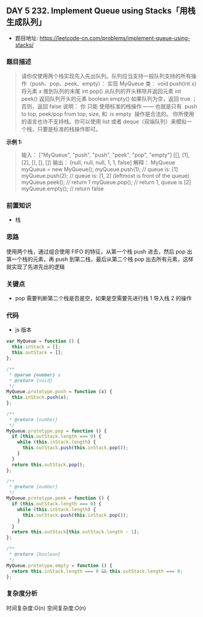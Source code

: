 ## DAY 5 232. Implement Queue using Stacks「用栈生成队列」

- 题目地址: https://leetcode-cn.com/problems/implement-queue-using-stacks/

### 题目描述

> 请你仅使用两个栈实现先入先出队列。队列应当支持一般队列支持的所有操作（push、pop、peek、empty）：
> 实现 MyQueue 类：
> void push(int x) 将元素 x 推到队列的末尾
> int pop() 从队列的开头移除并返回元素
> int peek() 返回队列开头的元素
> boolean empty() 如果队列为空，返回 true ；否则，返回 false
> 说明：
> 你 只能 使用标准的栈操作 —— 也就是只有  push to top, peek/pop from top, size, 和  is empty  操作是合法的。
> 你所使用的语言也许不支持栈。你可以使用 list 或者 deque（双端队列）来模拟一个栈，只要是标准的栈操作即可。

**示例 1:**

> 输入：
> ["MyQueue", "push", "push", "peek", "pop", "empty"]
> [[], [1], [2], [], [], []]
> 输出：
> [null, null, null, 1, 1, false]
> 解释：
> MyQueue myQueue = new MyQueue();
> myQueue.push(1); // queue is: [1]
> myQueue.push(2); // queue is: [1, 2] (leftmost is front of the queue)
> myQueue.peek(); // return 1
> myQueue.pop(); // return 1, queue is [2]
> myQueue.empty(); // return false

### 前置知识

- 栈

### 思路

使用两个栈，通过组合使用 FIFO 的特征，从第一个栈 push 进去，然后 pop 出第一个栈的元素，再 push 到第二栈，最后从第二个栈 pop 出去所有元素，这样就实现了先进先出的逻辑

### 关键点

- pop 需要判断第二个栈是否是空，如果是空需要先进行栈 1 导入栈 2 的操作

### 代码

- js 版本

```js
var MyQueue = function () {
  this.inStack = [];
  this.outStack = [];
};

/**
 * @param {number} x
 * @return {void}
 */
MyQueue.prototype.push = function (x) {
  this.inStack.push(x);
};

/**
 * @return {number}
 */
MyQueue.prototype.pop = function () {
  if (this.outStack.length === 0) {
    while (this.inStack.length) {
      this.outStack.push(this.inStack.pop());
    }
  }
  return this.outStack.pop();
};

/**
 * @return {number}
 */
MyQueue.prototype.peek = function () {
  if (this.outStack.length === 0) {
    while (this.inStack.length) {
      this.outStack.push(this.inStack.pop());
    }
  }
  return this.outStack[this.outStack.length - 1];
};

/**
 * @return {boolean}
 */
MyQueue.prototype.empty = function () {
  return this.inStack.length === 0 && this.outStack.length === 0;
};
```

### 复杂度分析

时间复杂度:O(n)
空间复杂度:O(n)
